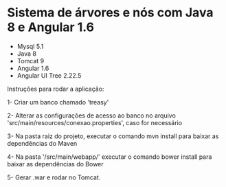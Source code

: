 # Sistema de árvores e nós com Java 8 e Angular 1.6

- Mysql 5.1
- Java 8
- Tomcat 9
- Angular 1.6
- Angular UI Tree 2.22.5

Instruções para rodar a aplicação:

1- Criar um banco chamado 'treasy'

2- Alterar as configurações de acesso ao banco no arquivo 'src/main/resources/conexao.properties', caso for necessário

3- Na pasta raiz do projeto, executar o comando mvn install para baixar as dependências do Maven

4- Na pasta '/src/main/webapp/' executar o comando bower install para baixar as dependências do Bower

5- Gerar .war e rodar no Tomcat.
